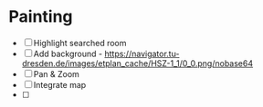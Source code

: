 # Painting
 - [ ] Highlight searched room
 - [ ] Add background - https://navigator.tu-dresden.de/images/etplan_cache/HSZ-1_1/0_0.png/nobase64
 - [ ] Pan & Zoom
 - [ ] Integrate map
 - [ ] 